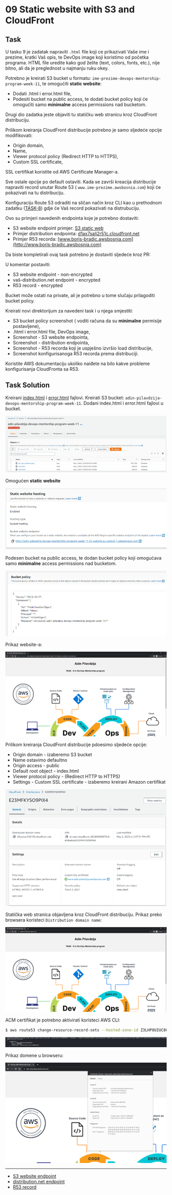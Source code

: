 # 09 Static website with S3 and CloudFront

## Task

U tasku 9 je zadatak napraviti `.html` file koji ce prikazivati Vaše ime i prezime, kratki Vaš opis, te DevOps image koji koristimo od početka programa. HTML file uredite kako god želite (text, colors, fonts, etc.), nije bitno, ali da je preglednost u najmanju ruku okey.

Potrebno je kreirati S3 bucket u formatu: `ime-prezime-devops-mentorship-program-week-11`, te omogućiti **static website**:

*   Dodati .html i error.html file,
*   Podesiti bucket na public access, te dodati bucket policy koji će omogućiti samo **minimalne** access permissions nad bucketom.

Drugi dio zadatka jeste objaviti tu statičku web stranicu kroz CloudFront distribuciju.

Prilikom kreiranja CloudFront distribucije potrebno je samo sljedeće opcije modifikovati:

*   Origin domain,
*   Name,
*   Viewer protocol policy (Redirect HTTP to HTTPS),
*   Custom SSL certificate,

SSL certifikat koristite od AWS Certificate Manager-a.

Sve ostale opcije po default ostaviti. Kada se završi kreacija distribucije napraviti record unutar Route 53 ( `www.ime-prezime.awsbosnia.com`) koji će pokazivati na tu distribuciju.

Konfiguraciju Route 53 odraditi na sličan način kroz CLI kao u prethodnom zadatku ([TASK-8](https://github.com/orgs/allops-solutions/projects/1/views/1?pane=issue&itemId=25912238)) gdje će Vaš record pokazivati na distrubuciju.

Ovo su primjeri navedenih endpointa koje je potrebno dostaviti:

*   S3 website endpoint primjer: [S3 static web](http://boris-bradic-devops-mentorship-program.s3-website-eu-west-1.amazonaws.com)
*   Primjer distribution endpointa: [d1ax7sali2r51c.cloudfront.net](https://d1ax7sali2r51c.cloudfront.net)
*   Primjer R53 recorda: [www.boris-bradic.awsbosnia.com](http://www.boris-bradic.awsbosnia.com)

Da biste kompletirali ovaj task potrebno je dostaviti sljedeće kroz PR:

U komentar postaviti:

*   S3 website endpoint - non-encrypted
*   vaš-distribution.net endpoint - encrypted
*   R53 record - encrypted

Bucket može ostati na private, ali je potrebno u tome slučaju prilagoditi bucket policy.

Kreirati novi direktorijum za navedeni task i u njega smjestiti:

*   S3 bucket policy screenshot ( voditi računa da su **minimalne** permisije postavljene),
*   .html i error.html file, DevOps image,
*   Screenshot - S3 website endpointa,
*   Screenshot - distribution endpointa,
*   Screenshot - R53 recorda koji je uspješno izvršio load distribucije,
*   Screenshot konfigurisanoga R53 recorda prema distribuciji.

Koristite AWS dokumentaciju ukoliko naiđete na bilo kakve probleme konfigurisanja CloudFronta sa R53.

## Task Solution

Kreirani [index.html](./index.html) i [error.html](./error.html) fajlovi.
Kreirati S3 bucket: `adin-pilavdzija-devops-mentorship-program-week-11`. Dodani index.html i error.html fajlovi u bucket.

![1](./1.png)

Omogućen **static website**

![2](./2.png)

Podesen bucket na public access, te dodan bucket policy koji omogućava samo **minimalne** access permissions nad bucketom.

![3](./3.png)

Prikaz website-a:

![4](./4.png)

Prilikom kreiranja CloudFront distribucije pdoesimo sljedeće opcije:
- Origin domain - izaberemo S3 bucket
- Name ostavimo defaultno
- Origin access - public
- Default root object - index.html
- Viewer protocol policy - (Redirect HTTP to HTTPS)
- Settings - Custom SSL certificate - izaberemo kreirani Amazon certifikat

![6](./6.png)

Statička web stranica objavljena kroz CloudFront distribuciju. Prikaz preko browsera koristeci `Distribution domain name`:

![5](./5.png)

ACM certifikat je potrebno aktivirati koristeci AWS CLI:

```bash
$ aws route53 change-resource-record-sets --hosted-zone-id Z3LHP8UIUC8CDK --change-batch '{"Changes":[{"Action":"UPSERT","ResourceRecordSet":{"Name":"www.adin-pilavdzija.awsbosnia.com","Type":"CNAME","TTL":60,"ResourceRecords":[{"Value":"d3qxxxav740196.cloudfront.net"}]}}]}'
```

![7](./7.png)

Prikaz domene u browseru:

![8](./8.png)

---

- [S3 website endpoint](http://adin-pilavdzija-devops-mentorship-program-week-11.s3-website.eu-central-1.amazonaws.com)
- [distribution.net endpoint](https://d3qxxxav740196.cloudfront.net)
- [R53 record](https://www.adin-pilavdzija.awsbosnia.com/)
